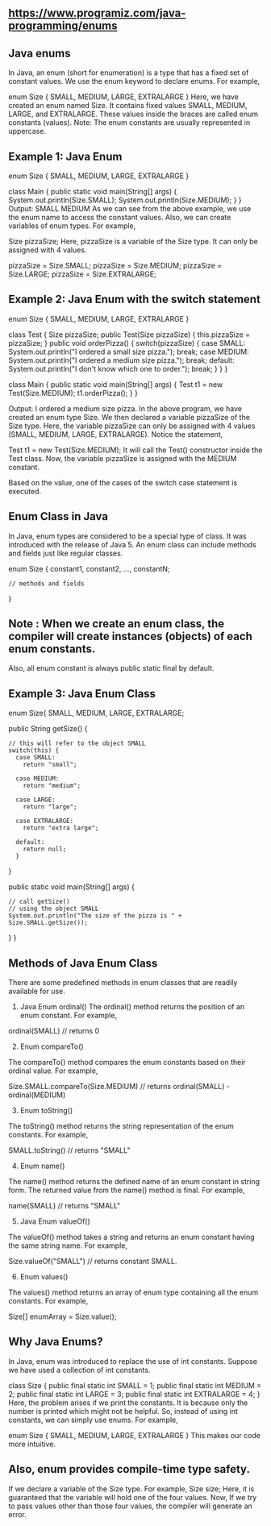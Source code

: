 ## https://www.programiz.com/java-programming/enums

## Java enums
   In Java, an enum (short for enumeration) is a type that has a fixed set of constant values. We use the enum keyword 
   to declare enums. For example,

enum Size {
SMALL, MEDIUM, LARGE, EXTRALARGE
}
Here, we have created an enum named Size. It contains fixed values SMALL, MEDIUM, LARGE, and EXTRALARGE.
These values inside the braces are called enum constants (values).
Note: The enum constants are usually represented in uppercase.

## Example 1: Java Enum

enum Size {
SMALL, MEDIUM, LARGE, EXTRALARGE
}

class Main {
public static void main(String[] args) {
System.out.println(Size.SMALL);
System.out.println(Size.MEDIUM);
}
}
Output:
SMALL
MEDIUM
As we can see from the above example, we use the enum name to access the constant values.
Also, we can create variables of enum types. For example,

Size pizzaSize;
Here, pizzaSize is a variable of the Size type. It can only be assigned with 4 values.

pizzaSize = Size.SMALL;
pizzaSize = Size.MEDIUM;
pizzaSize = Size.LARGE;
pizzaSize = Size.EXTRALARGE;

## Example 2: Java Enum with the switch statement

enum Size {
SMALL, MEDIUM, LARGE, EXTRALARGE
}

class Test {
Size pizzaSize;
public Test(Size pizzaSize) {
this.pizzaSize = pizzaSize;
}
public void orderPizza() {
switch(pizzaSize) {
case SMALL:
System.out.println("I ordered a small size pizza.");
break;
case MEDIUM:
System.out.println("I ordered a medium size pizza.");
break;
default:
System.out.println("I don't know which one to order.");
break;
}
}
}

class Main {
public static void main(String[] args) {
Test t1 = new Test(Size.MEDIUM);
t1.orderPizza();
}
}

Output:
I ordered a medium size pizza.
In the above program, we have created an enum type Size. We then declared a variable pizzaSize of the Size type.
Here, the variable pizzaSize can only be assigned with 4 values (SMALL, MEDIUM, LARGE, EXTRALARGE).
Notice the statement,

Test t1 = new Test(Size.MEDIUM);
It will call the Test() constructor inside the Test class. Now, the variable pizzaSize is assigned with the MEDIUM constant.

Based on the value, one of the cases of the switch case statement is executed.

## Enum Class in Java
   In Java, enum types are considered to be a special type of class. It was introduced with the release of Java 5.
   An enum class can include methods and fields just like regular classes.

enum Size {
constant1, constant2, …, constantN;

    // methods and fields	
}
## Note : When we create an enum class, the compiler will create instances (objects) of each enum constants. 
   Also, all enum constant is always public static final by default.

## Example 3: Java Enum Class

enum Size{
SMALL, MEDIUM, LARGE, EXTRALARGE;

public String getSize() {

    // this will refer to the object SMALL
    switch(this) {
      case SMALL:
        return "small";

      case MEDIUM:
        return "medium";

      case LARGE:
        return "large";

      case EXTRALARGE:
        return "extra large";

      default:
        return null;
      }
}

public static void main(String[] args) {

    // call getSize()
    // using the object SMALL
    System.out.println("The size of the pizza is " + Size.SMALL.getSize());
}
}

## Methods of Java Enum Class
There are some predefined methods in enum classes that are readily available for use.

1. Java Enum ordinal()
The ordinal() method returns the position of an enum constant. For example,

ordinal(SMALL)
// returns 0

2. Enum compareTo()

The compareTo() method compares the enum constants based on their ordinal value. For example,

Size.SMALL.compareTo(Size.MEDIUM)
// returns ordinal(SMALL) - ordinal(MEDIUM)

3. Enum toString()

The toString() method returns the string representation of the enum constants. For example,

SMALL.toString()
// returns "SMALL"

4. Enum name()

The name() method returns the defined name of an enum constant in string form. The returned value from the name() 
method is final. For example,

name(SMALL)
// returns "SMALL"

5. Java Enum valueOf()

The valueOf() method takes a string and returns an enum constant having the same string name. For example,

Size.valueOf("SMALL")
// returns constant SMALL.

6. Enum values()

The values() method returns an array of enum type containing all the enum constants. For example,

Size[] enumArray = Size.value();

## Why Java Enums?
In Java, enum was introduced to replace the use of int constants.
Suppose we have used a collection of int constants.

class Size {
public final static int SMALL = 1;
public final static int MEDIUM = 2;
public final static int LARGE = 3;
public final static int EXTRALARGE = 4;
}
Here, the problem arises if we print the constants. It is because only the number is printed which might not be helpful.
So, instead of using int constants, we can simply use enums. For example,

enum Size {
SMALL, MEDIUM, LARGE, EXTRALARGE
}
This makes our code more intuitive.
## Also, enum provides compile-time type safety.
If we declare a variable of the Size type. For example,
Size size;
Here, it is guaranteed that the variable will hold one of the four values. Now, If we try to pass values other than 
those four values, the compiler will generate an error.

